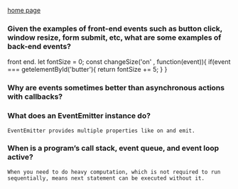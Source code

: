 [home page](https://henok-6411.github.io/reading-notes)

### Given the examples of front-end events such as button click, window resize, form submit, etc, what are some examples of back-end events?
   front end.
   let fontSize = 0;
   const changeSize('on' , function(event)){
   if(event === getelementById('butter'){
   return fontSize += 5;
   }
   }
  
    
    
### Why are events sometimes better than asynchronous actions with callbacks?
 

### What does an EventEmitter instance do?

    EventEmitter provides multiple properties like on and emit.

### When is a program’s call stack, event queue, and event loop active?

    When you need to do heavy computation, which is not required to run sequentially, means next statement can be executed without it. 
